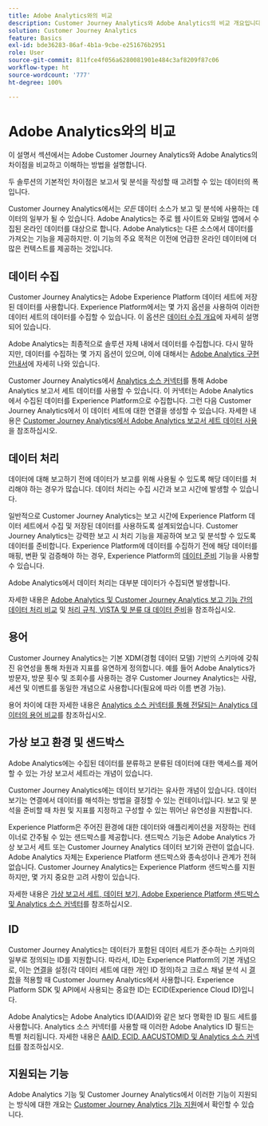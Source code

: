 ```yaml
---
title: Adobe Analytics와의 비교
description: Customer Journey Analytics와 Adobe Analytics의 비교 개요입니다.
solution: Customer Journey Analytics
feature: Basics
exl-id: bde36283-86af-4b1a-9cbe-e251676b2951
role: User
source-git-commit: 811fce4f056a6280081901e484c3af8209f87c06
workflow-type: ht
source-wordcount: '777'
ht-degree: 100%

---
```


# Adobe Analytics와의 비교

이 설명서 섹션에서는 Adobe Customer Journey Analytics와 Adobe Analytics의 차이점을 비교하고 이해하는 방법을 설명합니다.

두 솔루션의 기본적인 차이점은 보고서 및 분석을 작성할 때 고려할 수 있는 데이터의 폭입니다.

Customer Journey Analytics에서는 *모든* 데이터 소스가 보고 및 분석에 사용하는 데이터의 일부가 될 수 있습니다. Adobe Analytics는 주로 웹 사이트와 모바일 앱에서 수집된 온라인 데이터를 대상으로 합니다. Adobe Analytics는 다른 소스에서 데이터를 가져오는 기능을 제공하지만. 이 기능의 주요 목적은 이전에 언급한 온라인 데이터에 더 많은 컨텍스트를 제공하는 것입니다.

## 데이터 수집

Customer Journey Analytics는 Adobe Experience Platform 데이터 세트에 저장된 데이터를 사용합니다. Experience Platform에서는 몇 가지 옵션을 사용하여 이러한 데이터 세트의 데이터를 수집할 수 있습니다. 이 옵션은 [데이터 수집 개요](https://experienceleague.adobe.com/docs/analytics-platform/using/cja-data-ingestion/data-ingestion.html?lang=ko)에 자세히 설명되어 있습니다.

Adobe Analytics는 최종적으로 솔루션 자체 내에서 데이터를 수집합니다. 다시 말하지만, 데이터를 수집하는 몇 가지 옵션이 있으며, 이에 대해서는 [Adobe Analytics 구현 안내서](https://experienceleague.adobe.com/docs/analytics/implementation/home.html?lang=ko)에 자세히 나와 있습니다.

Customer Journey Analytics에서 [Analytics 소스 커넥터](https://experienceleague.adobe.com/docs/experience-platform/sources/ui-tutorials/create/adobe-applications/analytics.html?lang=ko)를 통해 Adobe Analytics 보고서 세트 데이터를 사용할 수 있습니다. 이 커넥터는 Adobe Analytics에서 수집된 데이터를 Experience Platform으로 수집합니다. 그런 다음 Customer Journey Analytics에서 이 데이터 세트에 대한 연결을 생성할 수 있습니다. 자세한 내용은 [Customer Journey Analytics에서 Adobe Analytics 보고서 세트 데이터 사용](https://experienceleague.adobe.com/docs/analytics-platform/using/compare-aa-cja/cja-aa-comparison/aa-data-in-cja.html?lang=ko)을 참조하십시오.


## 데이터 처리

데이터에 대해 보고하기 전에 데이터가 보고를 위해 사용될 수 있도록 해당 데이터를 처리해야 하는 경우가 많습니다. 데이터 처리는 수집 시간과 보고 시간에 발생할 수 있습니다.

일반적으로 Customer Journey Analytics는 보고 시간에 Experience Platform 데이터 세트에서 수집 및 저장된 데이터를 사용하도록 설계되었습니다. Customer Journey Analytics는 강력한 보고 시 처리 기능을 제공하여 보고 및 분석할 수 있도록 데이터를 준비합니다. Experience Platform에 데이터를 수집하기 전에 해당 데이터를 매핑, 변환 및 검증해야 하는 경우, Experience Platform의 [ 데이터 준비](https://experienceleague.adobe.com/docs/experience-platform/data-prep/home.html?lang=ko) 기능을 사용할 수 있습니다.

Adobe Analytics에서 데이터 처리는 대부분 데이터가 수집되면 발생합니다.

자세한 내용은 [Adobe Analytics 및 Customer Journey Analytics 보고 기능 간의 데이터 처리 비교](data-processing-comparisons.md) 및 [처리 규칙, VISTA 및 분류 대 데이터 준비](https://experienceleague.adobe.com/docs/analytics-platform/using/compare-aa-cja/cja-aa-comparison/pr-vista-dataprep.html?lang=ko)을 참조하십시오.


## 용어

Customer Journey Analytics는 기본 XDM(경험 데이터 모델) 기반의 스키마에 갖춰진 유연성을 통해 차원과 지표를 유연하게 정의합니다. 예를 들어 Adobe Analytics가 방문자, 방문 횟수 및 조회수를 사용하는 경우 Customer Journey Analytics는 사람, 세션 및 이벤트를 동일한 개념으로 사용합니다(필요에 따라 이름 변경 가능).

용어 차이에 대한 자세한 내용은 [Analytics 소스 커넥터를 통해 전달되는 Analytics 데이터의 용어 비교](https://experienceleague.adobe.com/docs/analytics-platform/using/compare-aa-cja/cja-aa-comparison/terminology.html?lang=ko)를 참조하십시오.


## 가상 보고 환경 및 샌드박스

Adobe Analytics에는 수집된 데이터를 분류하고 분류된 데이터에 대한 액세스를 제어할 수 있는 가상 보고서 세트라는 개념이 있습니다.

Customer Journey Analytics에는 데이터 보기라는 유사한 개념이 있습니다. 데이터 보기는 연결에서 데이터를 해석하는 방법을 결정할 수 있는 컨테이너입니다. 보고 및 분석을 준비할 때 차원 및 지표를 지정하고 구성할 수 있는 뛰어난 유연성을 지원합니다.

Experience Platform은 주어진 환경에 대한 데이터와 애플리케이션을 저장하는 컨테이너로 간주될 수 있는 샌드박스를 제공합니다. 샌드박스 기능은 Adobe Analytics 가상 보고서 세트 또는 Customer Journey Analytics 데이터 보기와 관련이 없습니다. Adobe Analytics 자체는 Experience Platform 샌드박스와 종속성이나 관계가 전혀 없습니다. Customer Journey Analytics는 Experience Platform 샌드박스를 지원하지만, 몇 가지 중요한 고려 사항이 있습니다.

자세한 내용은 [가상 보고서 세트, 데이터 보기, Adobe Experience Platform 샌드박스 및 Analytics 소스 커넥터](https://experienceleague.adobe.com/docs/analytics-platform/using/compare-aa-cja/cja-aa-comparison/vrs-dataview-sandbox-adc.html?lang=ko)를 참조하십시오.


## ID

Customer Journey Analytics는 데이터가 포함된 데이터 세트가 준수하는 스키마의 일부로 정의되는 ID를 지원합니다. 따라서, ID는 Experience Platform의 기본 개념으로, 이는 [연결](../../connections/overview.md)을 설정(각 데이터 세트에 대한 개인 ID 정의)하고 크로스 채널 분석 시 [결합](../../stitching/overview.md)을 적용할 때 Customer Journey Analytics에서 사용합니다. Experience Platform SDK 및 API에서 사용되는 중요한 ID는 ECID(Experience Cloud ID)입니다.

Adobe Analytics는 Adobe Analytics ID(AAID)와 같은 보다 명확한 ID 필드 세트를 사용합니다. Analytics 소스 커넥터를 사용할 때 이러한 Adobe Analytics ID 필드는 특별 처리됩니다. 자세한 내용은 [AAID, ECID, AACUSTOMID 및 Analytics 소스 커넥터](https://experienceleague.adobe.com/docs/analytics-platform/using/compare-aa-cja/cja-aa-comparison/aaid-ecid-adc.html?lang=ko)를 참조하십시오.


## 지원되는 기능

Adobe Analytics 기능 및 Customer Journey Analytics에서 이러한 기능이 지원되는 방식에 대한 개요는 [Customer Journey Analytics 기능 지원](https://experienceleague.adobe.com/docs/analytics-platform/using/compare-aa-cja/cja-aa-comparison/cja-aa.html?lang=ko)에서 확인할 수 있습니다.
